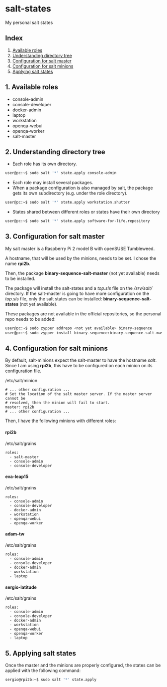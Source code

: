 # salt-states
My personal salt states

## Index

1. [Available roles](#1-available-roles)
2. [Understanding directory tree](#2-understanding-directory-tree)
3. [Configuration for salt master](#3-configuration-for-salt-master)
4. [Configuration for salt minions](#4-configuration-for-salt-minions)
5. [Applying salt states](#5-applying-salt-states)

## 1. Available roles

- console-admin
- console-developer
- docker-admin
- laptop
- workstation
- openqa-webui
- openqa-worker
- salt-master

## 2. Understanding directory tree

- Each role has its own directory.
```bash
user@pc:~$ sudo salt '*' state.apply console-admin
```
- Each role may install several packages.
- When a package configuration is also managed by salt, the package gets its own subdirectory (e.g. under the role directory).
```bash
user@pc:~$ sudo salt '*' state.apply workstation.shutter
```
- States shared between different roles or states have their own directory
```bash
user@pc:~$ sudo salt '*' state.apply software-for-life.repository
```

## 3. Configuration for salt master

My salt master is a Raspberry Pi 2 model B with openSUSE Tumbleweed.

A hostname, that will be used by the minions, needs to be set. I chose the name **rpi2b**.

Then, the package **binary-sequence-salt-master** (not yet available) needs to be installed.

The package will install the salt-states and a _top.sls_ file on the _/srv/salt/_ directory. If the salt-master is going to have more configuration on the _top.sls_ file, only the salt states can be installed:
**binary-sequence-salt-states** (not yet available).

These packages are not available in the official repositories, so the personal repo needs to be added:

```bash
user@pc:~$ sudo zypper addrepo <not yet available> binary-sequence
user@pc:~$ sudo zypper install binary-sequence:binary-sequence-salt-master
```

## 4. Configuration for salt minions

By default, salt-minions expect the salt-master to have the hostname _salt_. Since I am using **rpi2b**, this have to be configured on each minion on its configuration file.

/etc/salt/minion

```salt
# ... other configuration ...
# Set the location of the salt master server. If the master server cannot be
# resolved, then the minion will fail to start.
master: rpi2b
# ... other configuration ...
```

Then, I have the following minions with different roles:

#### rpi2b

/etc/salt/grains

```salt
roles:
  - salt-master
  - console-admin
  - console-developer
```

#### eva-leap15

/etc/salt/grains

```salt
roles:
  - console-admin
  - console-developer
  - docker-admin
  - workstation
  - openqa-webui
  - openqa-worker
```

#### adam-tw

/etc/salt/grains

```salt
roles:
  - console-admin
  - console-developer
  - docker-admin
  - workstation
  - laptop
```

#### sergio-latitude

/etc/salt/grains

```salt
roles:
  - console-admin
  - console-developer
  - docker-admin
  - workstation
  - openqa-webui
  - openqa-worker
  - laptop
```

## 5. Applying salt states

Once the master and the minions are properly configured, the states can be applied with the following command:

```bash
sergio@rpi2b:~$ sudo salt '*' state.apply
```